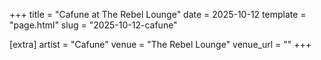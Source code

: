 +++
title = "Cafune at The Rebel Lounge"
date = 2025-10-12
template = "page.html"
slug = "2025-10-12-cafune"

[extra]
artist = "Cafune"
venue = "The Rebel Lounge"
venue_url = ""
+++
